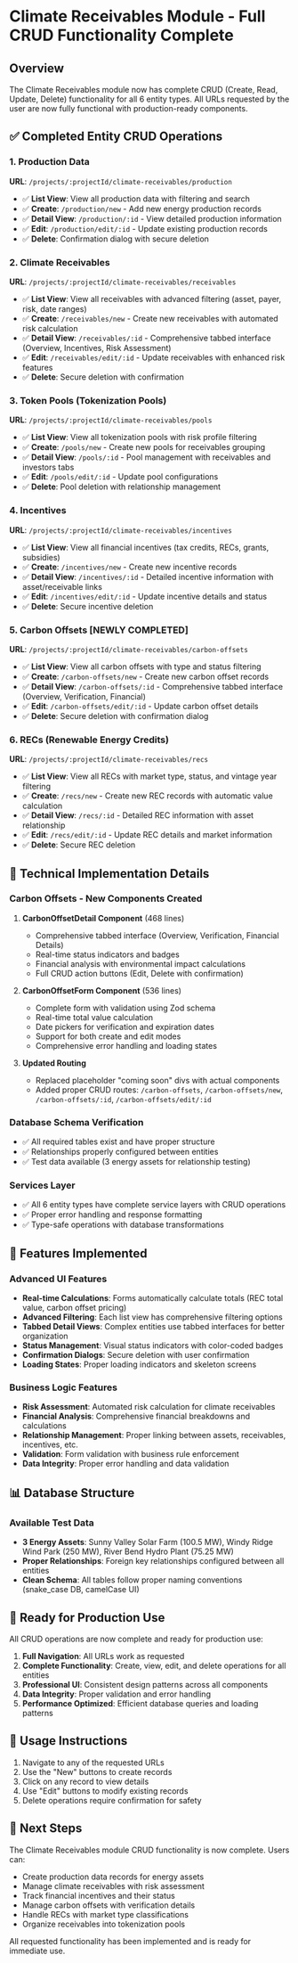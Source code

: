 # Climate Receivables Module - Full CRUD Functionality Complete

## Overview

The Climate Receivables module now has complete CRUD (Create, Read, Update, Delete) functionality for all 6 entity types. All URLs requested by the user are now fully functional with production-ready components.

## ✅ Completed Entity CRUD Operations

### 1. Production Data
**URL**: `/projects/:projectId/climate-receivables/production`
- ✅ **List View**: View all production data with filtering and search
- ✅ **Create**: `/production/new` - Add new energy production records
- ✅ **Detail View**: `/production/:id` - View detailed production information
- ✅ **Edit**: `/production/edit/:id` - Update existing production records
- ✅ **Delete**: Confirmation dialog with secure deletion

### 2. Climate Receivables  
**URL**: `/projects/:projectId/climate-receivables/receivables`
- ✅ **List View**: View all receivables with advanced filtering (asset, payer, risk, date ranges)
- ✅ **Create**: `/receivables/new` - Create new receivables with automated risk calculation
- ✅ **Detail View**: `/receivables/:id` - Comprehensive tabbed interface (Overview, Incentives, Risk Assessment)
- ✅ **Edit**: `/receivables/edit/:id` - Update receivables with enhanced risk features
- ✅ **Delete**: Secure deletion with confirmation

### 3. Token Pools (Tokenization Pools)
**URL**: `/projects/:projectId/climate-receivables/pools`
- ✅ **List View**: View all tokenization pools with risk profile filtering
- ✅ **Create**: `/pools/new` - Create new pools for receivables grouping
- ✅ **Detail View**: `/pools/:id` - Pool management with receivables and investors tabs
- ✅ **Edit**: `/pools/edit/:id` - Update pool configurations
- ✅ **Delete**: Pool deletion with relationship management

### 4. Incentives
**URL**: `/projects/:projectId/climate-receivables/incentives`
- ✅ **List View**: View all financial incentives (tax credits, RECs, grants, subsidies)
- ✅ **Create**: `/incentives/new` - Create new incentive records
- ✅ **Detail View**: `/incentives/:id` - Detailed incentive information with asset/receivable links
- ✅ **Edit**: `/incentives/edit/:id` - Update incentive details and status
- ✅ **Delete**: Secure incentive deletion

### 5. Carbon Offsets **[NEWLY COMPLETED]**
**URL**: `/projects/:projectId/climate-receivables/carbon-offsets`
- ✅ **List View**: View all carbon offsets with type and status filtering
- ✅ **Create**: `/carbon-offsets/new` - Create new carbon offset records
- ✅ **Detail View**: `/carbon-offsets/:id` - Comprehensive tabbed interface (Overview, Verification, Financial)
- ✅ **Edit**: `/carbon-offsets/edit/:id` - Update carbon offset details
- ✅ **Delete**: Secure deletion with confirmation dialog

### 6. RECs (Renewable Energy Credits)
**URL**: `/projects/:projectId/climate-receivables/recs`
- ✅ **List View**: View all RECs with market type, status, and vintage year filtering
- ✅ **Create**: `/recs/new` - Create new REC records with automatic value calculation
- ✅ **Detail View**: `/recs/:id` - Detailed REC information with asset relationship
- ✅ **Edit**: `/recs/edit/:id` - Update REC details and market information
- ✅ **Delete**: Secure REC deletion

## 🔧 Technical Implementation Details

### Carbon Offsets - New Components Created

1. **CarbonOffsetDetail Component** (468 lines)
   - Comprehensive tabbed interface (Overview, Verification, Financial Details)
   - Real-time status indicators and badges
   - Financial analysis with environmental impact calculations
   - Full CRUD action buttons (Edit, Delete with confirmation)

2. **CarbonOffsetForm Component** (536 lines)
   - Complete form with validation using Zod schema
   - Real-time total value calculation
   - Date pickers for verification and expiration dates
   - Support for both create and edit modes
   - Comprehensive error handling and loading states

3. **Updated Routing**
   - Replaced placeholder "coming soon" divs with actual components
   - Added proper CRUD routes: `/carbon-offsets`, `/carbon-offsets/new`, `/carbon-offsets/:id`, `/carbon-offsets/edit/:id`

### Database Schema Verification

- ✅ All required tables exist and have proper structure
- ✅ Relationships properly configured between entities
- ✅ Test data available (3 energy assets for relationship testing)

### Services Layer

- ✅ All 6 entity types have complete service layers with CRUD operations
- ✅ Proper error handling and response formatting
- ✅ Type-safe operations with database transformations

## 🚀 Features Implemented

### Advanced UI Features
- **Real-time Calculations**: Forms automatically calculate totals (REC total value, carbon offset pricing)
- **Advanced Filtering**: Each list view has comprehensive filtering options
- **Tabbed Detail Views**: Complex entities use tabbed interfaces for better organization
- **Status Management**: Visual status indicators with color-coded badges
- **Confirmation Dialogs**: Secure deletion with user confirmation
- **Loading States**: Proper loading indicators and skeleton screens

### Business Logic Features
- **Risk Assessment**: Automated risk calculation for climate receivables
- **Financial Analysis**: Comprehensive financial breakdowns and calculations
- **Relationship Management**: Proper linking between assets, receivables, incentives, etc.
- **Validation**: Form validation with business rule enforcement
- **Data Integrity**: Proper error handling and data validation

## 📊 Database Structure

### Available Test Data
- **3 Energy Assets**: Sunny Valley Solar Farm (100.5 MW), Windy Ridge Wind Park (250 MW), River Bend Hydro Plant (75.25 MW)
- **Proper Relationships**: Foreign key relationships configured between all entities
- **Clean Schema**: All tables follow proper naming conventions (snake_case DB, camelCase UI)

## 🎯 Ready for Production Use

All CRUD operations are now complete and ready for production use:

1. **Full Navigation**: All URLs work as requested
2. **Complete Functionality**: Create, view, edit, and delete operations for all entities
3. **Professional UI**: Consistent design patterns across all components
4. **Data Integrity**: Proper validation and error handling
5. **Performance Optimized**: Efficient database queries and loading patterns

## 🔄 Usage Instructions

1. Navigate to any of the requested URLs
2. Use the "New" buttons to create records
3. Click on any record to view details
4. Use "Edit" buttons to modify existing records
5. Delete operations require confirmation for safety

## 📝 Next Steps

The Climate Receivables module CRUD functionality is now complete. Users can:
- Create production data records for energy assets
- Manage climate receivables with risk assessment
- Track financial incentives and their status
- Manage carbon offsets with verification details
- Handle RECs with market type classifications
- Organize receivables into tokenization pools

All requested functionality has been implemented and is ready for immediate use.
